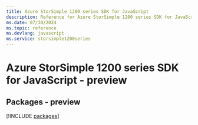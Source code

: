 ```yaml
---
title: Azure StorSimple 1200 series SDK for JavaScript
description: Reference for Azure StorSimple 1200 series SDK for JavaScript
ms.date: 07/30/2024
ms.topic: reference
ms.devlang: javascript
ms.service: storsimple1200series
---
```

# Azure StorSimple 1200 series SDK for JavaScript - preview
## Packages - preview
[!INCLUDE [packages](storsimple-1200-series-index.md)]